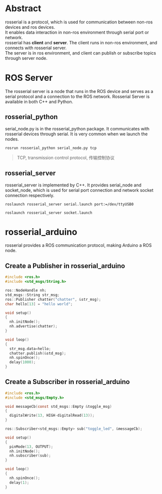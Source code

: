 # Abstract
rosserial is a protocol, which is used for communication between non-ros devices and ros devices.  
It enables data interaction in non-ros environment through serial port or network.  
rosserial has **client** and **server**. The client runs in non-ros environment, and connects with rosserial server.  
The server is in ros environment, and client can publish or subscribe topics through server node.

# ROS Server
The rosserial server is a node that runs in the ROS device and serves as a serial protocol and a connection to the ROS network. Rosserial Server is available in both C++ and Python.  
## rosserial_python
serial_node.py is in the rosserial_python package. It communicates with rosserial devices through serial.
It is very common when we launch the nodes.
```
rosrun rosserial_python serial_node.py tcp
```
> TCP, transmission control protocol, 传输控制协议

## rosserial_server
rosserial_server is implemented by C++. It provides serial_node and socket_node, which is used for serial port connection and network socket connection respectively.  
```
roslaunch rosserial_server serial.launch port:=/dev/ttyUSB0
```
```
roslaunch rosserial_server socket.launch
```
# rosserial_arduino
rosserial provides a ROS communication protocol, making Arduino a ROS node.  
## Create a Publisher in rosserial_arduino
```C
#include <ros.h>
#include <std_msgs/String.h>

ros::NodeHandle nh;
std_msgs::String str_msg;
ros::Publisher chatter("chatter", &str_msg);
char hello[13] = "hello world";

void setup()
{
  nh.initNode();
  nh.advertise(chatter);
}

void loop()
{
  str_msg.data=hello;
  chatter.publish(&std_msg);
  nh.spinOnce();
  delay(1000);
}
```
## Create a Subscriber in rosserial_arduino
```C
#include <ros.h>
#include <std_msgs/Empty.h>

void messageCb(const std_msgs::Empty &toggle_msg)
{
  digitalWrite(13, HIGH-digitalRead(13));
}

ros::Subscriber<std_msgs::Empty> sub("toggle_led", &messageCb);

void setup()
{
  pinMode(13, OUTPUT);
  nh.initNode();
  nh.subscriber(sub);
}

void loop()
{
  nh.spinOnce();
  delay(1);
}
```
